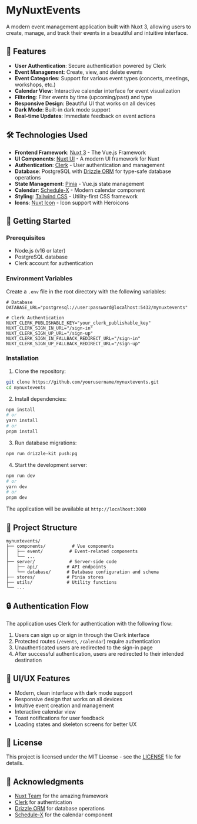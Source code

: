 # MyNuxtEvents

A modern event management application built with Nuxt 3, allowing users to create, manage, and track their events in a beautiful and intuitive interface.

## 🌟 Features

- **User Authentication**: Secure authentication powered by Clerk
- **Event Management**: Create, view, and delete events
- **Event Categories**: Support for various event types (concerts, meetings, workshops, etc.)
- **Calendar View**: Interactive calendar interface for event visualization
- **Filtering**: Filter events by time (upcoming/past) and type
- **Responsive Design**: Beautiful UI that works on all devices
- **Dark Mode**: Built-in dark mode support
- **Real-time Updates**: Immediate feedback on event actions

## 🛠️ Technologies Used

- **Frontend Framework**: [Nuxt 3](https://nuxt.com/) - The Vue.js Framework
- **UI Components**: [Nuxt UI](https://ui.nuxt.com/) - A modern UI framework for Nuxt
- **Authentication**: [Clerk](https://clerk.com/) - User authentication and management
- **Database**: PostgreSQL with [Drizzle ORM](https://orm.drizzle.team/) for type-safe database operations
- **State Management**: [Pinia](https://pinia.vuejs.org/) - Vue.js state management
- **Calendar**: [Schedule-X](https://schedule-x.org/) - Modern calendar component
- **Styling**: [Tailwind CSS](https://tailwindcss.com/) - Utility-first CSS framework
- **Icons**: [Nuxt Icon](https://nuxt.com/modules/icon) - Icon support with Heroicons

## 🚀 Getting Started

### Prerequisites

- Node.js (v16 or later)
- PostgreSQL database
- Clerk account for authentication

### Environment Variables

Create a `.env` file in the root directory with the following variables:

```env
# Database
DATABASE_URL="postgresql://user:password@localhost:5432/mynuxtevents"

# Clerk Authentication
NUXT_CLERK_PUBLISHABLE_KEY="your_clerk_publishable_key"
NUXT_CLERK_SIGN_IN_URL="/sign-in"
NUXT_CLERK_SIGN_UP_URL="/sign-up"
NUXT_CLERK_SIGN_IN_FALLBACK_REDIRECT_URL="/sign-in"
NUXT_CLERK_SIGN_UP_FALLBACK_REDIRECT_URL="/sign-up"
```

### Installation

1. Clone the repository:
```bash
git clone https://github.com/yourusername/mynuxtevents.git
cd mynuxtevents
```

2. Install dependencies:
```bash
npm install
# or
yarn install
# or
pnpm install
```

3. Run database migrations:
```bash
npm run drizzle-kit push:pg
```

4. Start the development server:
```bash
npm run dev
# or
yarn dev
# or
pnpm dev
```

The application will be available at `http://localhost:3000`

## 📁 Project Structure

```
mynuxtevents/
├── components/          # Vue components
│   ├── event/          # Event-related components
│   └── ...
├── server/             # Server-side code
│   ├── api/           # API endpoints
│   └── database/      # Database configuration and schema
├── stores/            # Pinia stores
├── utils/             # Utility functions
└── ...
```

## 🔒 Authentication Flow

The application uses Clerk for authentication with the following flow:

1. Users can sign up or sign in through the Clerk interface
2. Protected routes (`/events`, `/calendar`) require authentication
3. Unauthenticated users are redirected to the sign-in page
4. After successful authentication, users are redirected to their intended destination

## 🎨 UI/UX Features

- Modern, clean interface with dark mode support
- Responsive design that works on all devices
- Intuitive event creation and management
- Interactive calendar view
- Toast notifications for user feedback
- Loading states and skeleton screens for better UX

## 📝 License

This project is licensed under the MIT License - see the [LICENSE](LICENSE) file for details.

## 🙏 Acknowledgments

- [Nuxt Team](https://nuxt.com/) for the amazing framework
- [Clerk](https://clerk.com/) for authentication
- [Drizzle ORM](https://orm.drizzle.team/) for database operations
- [Schedule-X](https://schedule-x.dev/) for the calendar component
